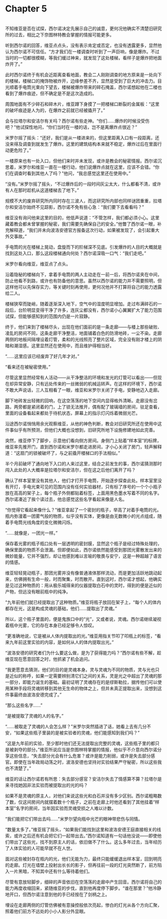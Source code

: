 # Chapter 5

<br>
不知维亚是否在试探，西尔诺决定先展示自己的诚意，更何况他确实不清楚旧研究所的过去，相比之下奈图林特教会掌握的情报可能更多。

听到西尔诺的回答，维亚点点头，没有表示肯定或否定，也没有透露更多，显然他认为西尔诺不可信任。“方才我们在一楼调查时听到了一声巨响，像是爆炸。不过当时的一切都很模糊，等我们缓过神来，就发现了这处楼梯，看样子是爆炸把地面炸开了。”

此时西尔诺终于有机会近距离查看地面，教会二人刚刚调查的地方原来是一处向下的楼梯，楼梯口的掩饰物被炸开，边缘参差不齐，显然是受到了巨大的冲击力。目光顺着手电筒光束向下望去，楼梯被爆炸带来的碎石掩盖，西尔诺想起他在二楼也看到了爆炸痕迹，但不确定是不是这次造成的。

周围地面有不少碎石和碎木片，维亚蹲下身摸了一把楼梯口断裂的金属板：“这里的破坏痕迹是人为的，在爆炸之前就已经被撬开了。”

会与拉塔尔和安洁尔有关吗？西尔诺有些走神。“你们……爆炸的时候没受伤吧？”他试探性地问，“你们当时在一楼的话，岂不是离爆炸点很近？”

米罗尔摇了摇头：“还好，我们是从一楼进来的，但这里距离入口有一段距离，还没来得及调查到就发生了爆炸。这里的建筑结构本来就不稳定，爆炸过后在里面行动更危险了。”

一楼原来也有一处入口，但他们来时并未发现，或许是教会的秘密情报。西尔诺沉思着，米罗尔和维亚一直在一楼行动，他们说爆炸点就在这里，应该不会错。“你们在调查时看到其他人了吗？”他问，“我总感觉这里还在使用中。”

“没有。”米罗尔摇了摇头，“不过爆炸后的一段时间灰尘太大，什么都看不清，或许有人在那时趁机从这道楼梯去了地下。”

规模不大的废弃研究所内同时存在三波人，而这研究所内部也同样谜团重重，拉塔尔和安洁尔始终不见踪影，西尔诺不免有些心急：“我们要下去看看吗？”

维亚没有询问他来这里的目的，他低声说道：“不管怎样，我们都必须小心。这里藏着教会都未曾掌握的秘密，我们需要先确保自己的安全。”他瞥了西尔诺一眼，补充解释道，“我们并未向波洛安德官方报备这次行动，如果被发现了，会引起重大外交事故。”

手电筒的光在楼梯上晃动，盘旋而下的阶梯深不见底。引发爆炸的人目的大概就是找到这处入口，那么这段楼梯通向何处？西尔诺深吸一口气：“我们走吧。”

米罗尔看向维亚，维亚点了点头。

沿着隐秘的楼梯向下，拿着手电筒的两人主动走在一前一后，将西尔诺夹在中间，防止他看不到路，或许也有防备他的意思。虽然以西尔诺的能力并不需要照明，但这样他可以先保存实力，等关键时刻再使用，更何况他并不打算将自己的能力透露给二人。

楼梯狭窄而陡峭，随着逐渐深入地下，空气中的湿度明显增加。走过布满碎石的一段后，台阶明显变得干净了许多，连灰尘都没有，西尔诺小心翼翼扩大了能力范围试探，但能够感知到的范围内仍是一片寂静。

终于，他们来到了楼梯尽头，出现在他们面前的是一条走廊——与楼上那些破败、凌乱的房间不同，这条走廊干净整洁，地面铺着白色的防滑地砖，一尘不染。走廊两侧的地板间隔埋设着灯管，柔和的光线照亮了整片区域，完全没有刚才楼上的阴暗和潮湿感。这里显然还在使用中，而且维护得相当好。

“……这里应该已经废弃了好几年才对。”

“看来还在被秘密使用。”

尽管这里显然经常有人活动——从干净整洁的环境和发光的灯管可以看出——但现在却异常安静，只有远处传来的一丝微弱的机械运转声。在这样的环境下，西尔诺不敢大声说话，三人互相看了一眼，维亚和米罗尔关闭了手电，安静地迈入走廊。

脚下地砖发出轻微的回响，在这空荡荡的地下空间内显得格外清晰。走廊没有岔路，两旁都是紧闭着的门，上了锁无法推开，偶有配了玻璃墙的房间，驻足查看，里面的设备看起来都处于待机状态，屏幕上的指示灯闪烁着微弱光芒。

沿途西尔诺悄悄用余光观察维亚，从他的神色判断，教会对旧研究所还在使用中这件事似乎有所预测，但他们大概也没想到，旧研究所地下设施修建地如此完善。

突然，维亚停下了脚步，示意他们看向侧方房间。身侧门上贴着“样本室”的标牌，维亚率先推开门，直到西尔诺和米罗尔都走进房间，才小心关闭了房门，轻声解释道：“这扇门的锁被破坏了，与之前撬开楼梯口的手法相似。”

半个月前破坏了通向地下入口的人来过这里，结合之前发生的事，西尔诺猜测那时闯入此处的人大概率是拉塔尔和安洁尔，但在这之后他们离开了吗？

确认了样本室里没有其他人，他们才打开手电筒，开始逐步探查此处。样本室里没有开灯，手电光束可见的范围内没有任何实验器材，只有标了序号的一个个小瓶子放在高高的架子上，每个瓶子外侧都贴着标签，上面用黑色墨水写着不同的名字。西尔诺凑近了挨个读过去，他总感觉这些名字看起来像是人名。

“你觉得它看起来像什么？”维亚拿起了一个密封的瓶子，举高了对着手电筒的光。瓶内弥漫着一团雾气般的物质，似乎没有实体，更像是由无数微小的光点组成，随着手电筒光线角度的变化微微闪烁。

“……就像是，一团光一样。”

保存着光雾的瓶子瓶口处有一层透明的密封膜，显然这个瓶子是经过特殊处理的，确保里面的物质不会泄漏。但即便如此，西尔诺依然能感受到那团光雾散发出来的微妙能量，它并不强烈，却让他感到难以言喻的敬畏与安宁，这是一种超越了语言的情感。

维亚轻轻晃动瓶子，那团光雾并没有像普通液体那样流动，而是更加活跃地跳动起来，仿佛拥有生命一般，时而聚集，时而散开。直到这时，西尔诺才想起，他确实是见过这种物质的：用从极乐城得来的仪器提取白石中的灵时，得到的便是近似的产物，但远没有眼前瓶中的纯净。

“九年前他们就已经提取出了这种物质。”维亚将瓶子放回在架子上，“每个人的体内都存在光，这是构成灵魂的基础，他们……提取出了灵魂。”

所以，这个瓶子里面的，便是鬼族口中的“光”，又或者说，灵魂。西尔诺继续凝视着瓶中光雾，它的存在本身已经足够令人惊叹。

“更准确地说，它是被从人体内提取出的光。”维亚用指关节叩了叩瓶上的标签，“看来九年前这里实验的内容，是如何从人的体内提取出光。”

“波洛安德的研究者们为什么要这么做，是为了获得能力吗？”西尔诺有些不解，趁维亚现在愿意回答之时，他抓紧了机会追问。

“我更愿意去猜测，他们的目的是灵魂本身。灵与灵魂为不同的物质，灵与光也只是近似的称呼，如果一定需要辨别清它们之间的关系，灵是光之中超出了灵魂的那一部分，即能力诞生的基础。最初证明了灵魂存在的是缪斯勒拉，据传他们可以使用某种手段将灵魂转移到其他无生命的物体之上，但并未真正提取出来，没想到这件事最终由波洛安德完成了。”

“那么这些名字……”

“是被提取了灵魂的人的名字。”

“……被取走了灵魂的人会怎么样？”米罗尔突然插进了话，她看上去有几分不安，“如果这些瓶子里装的是被实验者的灵魂，他们能感知到我们吗？”

“这是九年前的实验，至少那时他们还无法提取出完整的灵魂，这些瓶子里的都只是被剥夺的部分。”维亚所说应当是奈图林特掌握的情报，他似乎不介意向西尔诺分享这些信息，“失去部分光会有什么危害？或许是能力削弱，或许是失去部分感官。即使在当年政局动荡之时，波洛安德也坚持对实验结果严守秘密，所以这些我也不清楚了。”

维亚的话让西尔诺若有所思：失去部分感官？安洁尔失去了情感算不算？拉塔尔是来寻找她因非法实验而被提取出的光的吗？

如果不是灵魂的原主人，对他们来说这些光和白石并没有多少区别。西尔诺粗略数了数，仅这间房间内就摆着数十个瓶子，之前在走廊上时他还看到了其他挂着“样本室”名字的房间，当年因实验而灵魂受损之人难以计数。

“我们能把它们带出去吗……”米罗尔望向瓶中光芒的眼神带悲伤与同情。

“数量太多了。”维亚摇了摇头，“如果我们能找到这里和波洛安德王庭直接相关的线索，或许之后还有机会把它们一起带出去。”西尔诺知道有一句话他没说——即使他们带出了这些光，找不到原主人的话，依旧做不了什么。这么多年过去，当年经历了人体实验的人可能早就不在人世。

面对这些被封存在瓶内的光，他们无能为力，最终只能缓缓退出样本室，回到明亮的走廊。灯光在墙壁上投射出长长的影子，但再往前一段的灯光突然断了，前方陷入一片黑暗，不知其中还有什么等待着他们。

尽管有意放轻脚步，细碎的声音依旧在空荡荡的走廊中产生回音。西尔诺将自己的能力再度收缩回来，紧随维亚的步伐，直到他再度停下脚步。“谁在那里？”他冷静地开口，但西尔诺注意到他的手已经按在了剑柄之上。

埋设在走廊两侧的灯管仿佛被有意操控般依次亮起，惨白的灯光从各个方向汇聚，照着他们前方不远处的小小人影分外显眼。
